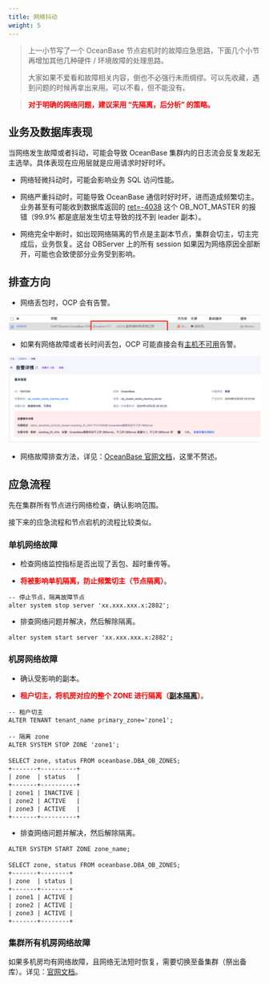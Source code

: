 ```yaml
---
title: 网络抖动
weight: 5
---
```


> 上一小节写了一个 OceanBase 节点宕机时的故障应急思路，下面几个小节再增加其他几种硬件 / 环境故障的处理思路。
>
> 大家如果不爱看和故障相关内容，倒也不必强行未雨绸缪。可以先收藏，遇到问题的时候再拿出来用。可以不看，但不能没有。

> **<font color="red">对于明确的网络问题，建议采用 “先隔离，后分析” 的策略。</font>**


## 业务及数据库表现
当网络发生故障或者抖动，可能会导致 OceanBase 集群内的日志流会反复发起无主选举。具体表现在应用层就是应用请求时好时坏。

- 网络轻微抖动时，可能会影响业务 SQL 访问性能。

- 网络严重抖动时，可能导致 OceanBase 通信时好时坏，进而造成频繁切主。业务甚至有可能收到数据库返回的 [ret=-4038](https://open.oceanbase.com/quicksearch?q=OB_NOT_MASTER&scope=knowledge) 这个 OB_NOT_MASTER 的报错（99.9% 都是底层发生切主导致的找不到 leader 副本）。

- 网络完全中断时，如出现网络隔离的节点是主副本节点，集群会切主，切主完成后，业务恢复。这台 OBServer 上的所有 session 如果因为网络原因全部断开，可能也会致使部分业务受到影响。

## 排查方向
- 网络丢包时，OCP 会有告警。

![image](/img/user_manual/operation_and_maintenance/emergency_handbook/05_network_problem/002.png)

- 如果有网络故障或者长时间丢包，OCP 可能直接会有[主机不可用](https://www.oceanbase.com/docs/common-ocp-1000000001740695)告警。

![image](/img/user_manual/operation_and_maintenance/emergency_handbook/05_network_problem/003.png)

- 网络故障排查方法，详见：[OceanBase 官网文档](https://www.oceanbase.com/docs/common-ocp-1000000001740641)，这里不赘述。

## 应急流程

先在集群所有节点进行网络检查，确认影响范围。

接下来的应急流程和节点宕机的流程比较类似。

### 单机网络故障

- 检查网络监控指标是否出现了丢包、超时重传等。

- **<font color="red">将被影响单机隔离，防止频繁切主（节点隔离）</font>**。
```
-- 停止节点，隔离故障节点
alter system stop server 'xx.xxx.xxx.x:2882';
```
- 排查网络问题并解决，然后解除隔离。
```
alter system start server 'xx.xxx.xxx.x:2882';
```


### 机房网络故障


- 确认受影响的副本。

- **<font color="red">租户切主，将机房对应的整个 ZONE 进行隔离（[副本隔离](https://www.oceanbase.com/docs/common-oceanbase-database-cn-1000000001573944)）</font>**。
```
-- 租户切主
ALTER TENANT tenant_name primary_zone='zone1';

-- 隔离 zone
ALTER SYSTEM STOP ZONE 'zone1';

SELECT zone, status FROM oceanbase.DBA_OB_ZONES;
+-------+----------+
| zone  | status   |
+-------+----------+
| zone1 | INACTIVE |
| zone2 | ACTIVE   |
| zone3 | ACTIVE   |
+-------+----------+
```

- 排查网络问题并解决，然后解除隔离。
```
ALTER SYSTEM START ZONE zone_name;

SELECT zone, status FROM oceanbase.DBA_OB_ZONES;
+-------+--------+
| zone  | status |
+-------+--------+
| zone1 | ACTIVE |
| zone2 | ACTIVE |
| zone3 | ACTIVE |
+-------+--------+
```

### 集群所有机房网络故障

如果多机房均有网络故障，且网络无法短时恢复，需要切换至备集群（祭出备库）。详见：[官网文档](https://www.oceanbase.com/docs/common-ocp-1000000001740130)。